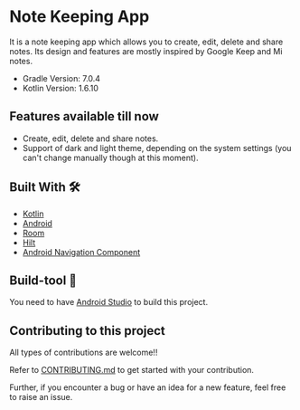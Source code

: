 # Note Keeping App

It is a note keeping app which allows you to create, edit, delete and share notes. Its design and features are mostly inspired by Google Keep and Mi notes.

- Gradle Version: 7.0.4
- Kotlin Version: 1.6.10

## Features available till now

- Create, edit, delete and share notes.
- Support of dark and light theme, depending on the system settings (you can't change manually though at this moment).

## Built With 🛠

- [Kotlin](https://kotlinlang.org/)
- [Android](https://developer.android.com/docs)
- [Room](https://developer.android.com/training/data-storage/room)
- [Hilt](https://developer.android.com/training/dependency-injection/hilt-android)
- [Android Navigation Component](https://developer.android.com/jetpack/androidx/navigation)

## Build-tool 🧰

You need to have [Android Studio](https://developer.android.com/studio) to build this project.

## Contributing to this project

All types of contributions are welcome!!

Refer to [CONTRIBUTING.md](CONTRIBUTING.md) to get started with your contribution.

Further, if you encounter a bug or have an idea for a new feature, feel free to raise an issue.
